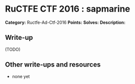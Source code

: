 # RuCTFE CTF 2016 : sapmarine

**Category:** Ructfe-Ad-Ctf-2016
**Points:** 
**Solves:** 
**Description:**



## Write-up

(TODO)

## Other write-ups and resources

* none yet
